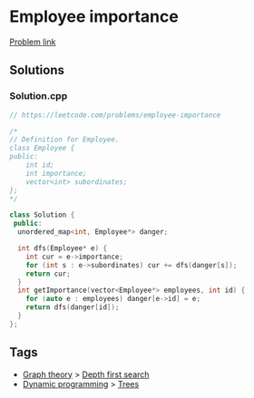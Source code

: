# Employee importance

[Problem link](https://leetcode.com/problems/employee-importance)

## Solutions


### Solution.cpp
```cpp
// https://leetcode.com/problems/employee-importance

/*
// Definition for Employee.
class Employee {
public:
    int id;
    int importance;
    vector<int> subordinates;
};
*/

class Solution {
 public:
  unordered_map<int, Employee*> danger;

  int dfs(Employee* e) {
    int cur = e->importance;
    for (int s : e->subordinates) cur += dfs(danger[s]);
    return cur;
  }
  int getImportance(vector<Employee*> employees, int id) {
    for (auto e : employees) danger[e->id] = e;
    return dfs(danger[id]);
  }
};
```
## Tags

* [Graph theory](/Collections/graph-theory.md#graph-theory) > [Depth first search](/Collections/graph-theory.md#depth-first-search)
* [Dynamic programming](/Collections/dynamic-programming.md#dynamic-programming) > [Trees](/Collections/dynamic-programming.md#trees)
